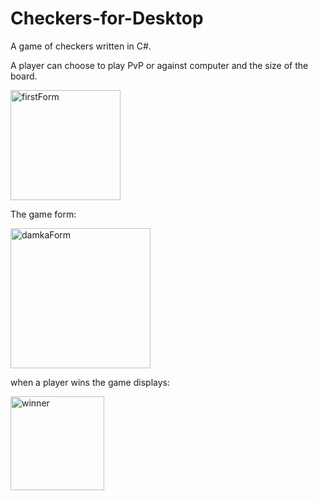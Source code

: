 # Checkers-for-Desktop

A game of checkers written in C#.

A player can choose to play PvP or against computer and the size of the board.

<img width="176" alt="firstForm" src="https://user-images.githubusercontent.com/96585022/180203142-5c76ff0b-1264-4f51-bad0-9828effd65e4.png">

The game form:

<img width="224" alt="damkaForm" src="https://user-images.githubusercontent.com/96585022/180203336-c309e58f-a5de-4c87-a2d0-9b90dacfa86f.png">

when a player wins the game displays:

<img width="150" alt="winner" src="https://user-images.githubusercontent.com/96585022/180203419-4de5167e-c454-48a6-a4d4-29f44c6b985f.png">
